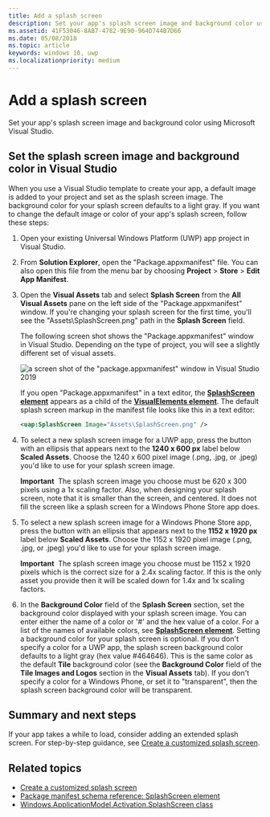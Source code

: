 ```yaml
---
title: Add a splash screen
description: Set your app's splash screen image and background color using Microsoft Visual Studio.
ms.assetid: 41F53046-8AB7-4782-9E90-964D744B7D66
ms.date: 05/08/2018
ms.topic: article
keywords: windows 10, uwp
ms.localizationpriority: medium
---
```

# Add a splash screen

Set your app's splash screen image and background color using Microsoft Visual Studio.

## Set the splash screen image and background color in Visual Studio

When you use a Visual Studio template to create your app, a default image is added to your project and set as the splash screen image. The background color for your splash screen defaults to a light gray. If you want to change the default image or color of your app's splash screen, follow these steps:

1. Open your existing Universal Windows Platform (UWP) app project in Visual Studio.
2. From **Solution Explorer**, open the "Package.appxmanifest" file. You can also open this file from the menu bar by choosing **Project** &gt; **Store** &gt; **Edit App Manifest**.
3. Open the **Visual Assets** tab and select **Splash Screen** from the **All Visual Assets** pane on the left side of the "Package.appxmanifest" window. If you're changing your splash screen for the first time, you'll see the "Assets\\SplashScreen.png" path in the **Splash Screen** field.

    The following screen shot shows the "Package.appxmanifest" window in Visual Studio. Depending on the type of project, you will see a slightly different set of visual assets.

    ![a screen shot of the "package.appxmanifest" window in Visual Studio 2019](images/appmanifest.png)

    If you open "Package.appxmanifest" in a text editor, the [**SplashScreen element**](/uwp/schemas/appxpackage/appxmanifestschema/element-splashscreen) appears as a child of the [**VisualElements element**](/uwp/schemas/appxpackage/appxmanifestschema/element-visualelements). The default splash screen markup in the manifest file looks like this in a text editor:

    ```xml
    <uap:SplashScreen Image="Assets\SplashScreen.png" />
    ```

4. To select a new splash screen image for a UWP app, press the button with an ellipsis that appears next to the **1240 x 600 px** label below **Scaled Assets**. Choose the 1240 x 600 pixel image (.png, .jpg, or .jpeg) you'd like to use for your splash screen image.

    **Important**  The splash screen image you choose must be 620 x 300 pixels using a 1x scaling factor. Also, when designing your splash screen, note that it is smaller than the screen, and centered. It does not fill the screen like a splash screen for a Windows Phone Store app does.

5. To select a new splash screen image for a Windows Phone Store app, press the button with an ellipsis that appears next to the **1152 x 1920 px** label below **Scaled Assets**. Choose the 1152 x 1920 pixel image (.png, .jpg, or .jpeg) you'd like to use for your splash screen image.

    **Important**  The splash screen image you choose must be 1152 x 1920 pixels which is the correct size for a 2.4x scaling factor. If this is the only asset you provide then it will be scaled down for 1.4x and 1x scaling factors.

6. In the **Background Color** field of the **Splash Screen** section, set the background color displayed with your splash screen image. You can enter either the name of a color or '\#' and the hex value of a color. For a list of the names of available colors, see [**SplashScreen element**](/uwp/schemas/appxpackage/appxmanifestschema/element-splashscreen). Setting a background color for your splash screen is optional. If you don't specify a color for a UWP app, the splash screen background color defaults to a light gray (hex value \#464646). This is the same color as the default **Tile** background color (see the **Background Color** field of the **Tile Images and Logos** section in the **Visual Assets** tab). If you don't specify a color for a Windows Phone, or set it to "transparent", then the splash screen background color will be transparent.

## Summary and next steps

If your app takes a while to load, consider adding an extended splash screen. For step-by-step guidance, see [Create a customized splash screen](create-a-customized-splash-screen.md).

## Related topics

* [Create a customized splash screen](create-a-customized-splash-screen.md)
* [Package manifest schema reference: SplashScreen element](/uwp/schemas/appxpackage/appxmanifestschema/element-splashscreen)
* [Windows.ApplicationModel.Activation.SplashScreen class](/uwp/api/Windows.ApplicationModel.Activation.SplashScreen)